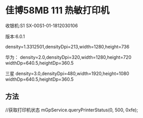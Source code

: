# 佳博58MB 111 热敏打印机


收银机:S1
SX-00S1-01-1812030106

版本:6.0.1


density=1.3312501,densityDpi=213,width=1280,height=736


华为：
density=2.0,densityDpi=320,width=1280,height=720
widthDp=640.5,heightDp=360.5

三星
density=3.0,densityDpi=480,width=1920,height=1080
widthDp=640.5,heightDp=360.5


## 方法

//获取打印机状态
mGpService.queryPrinterStatus(0, 500, 0xfe);


